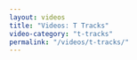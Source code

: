 ```yaml
---
layout: videos
title: "Videos: T Tracks"
video-category: "t-tracks"
permalink: "/videos/t-tracks/"
---
```

